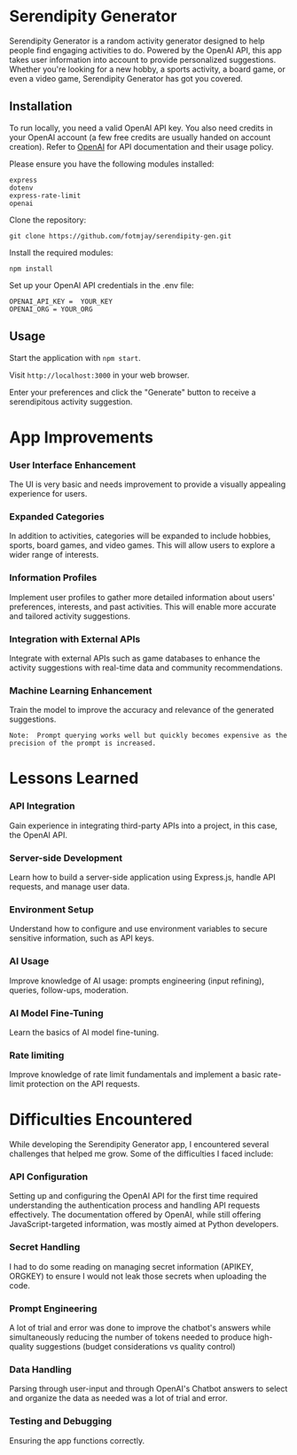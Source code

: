 # Serendipity Generator

Serendipity Generator is a random activity generator designed to help people find engaging activities to do. Powered by the OpenAI API, this app takes user information into account to provide personalized suggestions. Whether you're looking for a new hobby, a sports activity, a board game, or even a video game, Serendipity Generator has got you covered.

## Installation

To run locally, you need a valid OpenAI API key. You also need credits in your OpenAI account (a few free credits are usually handed on account creation). Refer to [OpenAI](https://platform.openai.com/docs/introduction) for API documentation and their usage policy.

Please ensure you have the following modules installed:

```
express
dotenv
express-rate-limit
openai
```

Clone the repository:

```
git clone https://github.com/fotmjay/serendipity-gen.git
```

Install the required modules:

```
npm install
```

Set up your OpenAI API credentials in the .env file:

```
OPENAI_API_KEY =  YOUR_KEY
OPENAI_ORG = YOUR_ORG
```

## Usage

Start the application with `npm start`.

Visit `http://localhost:3000` in your web browser.

Enter your preferences and click the "Generate" button to receive a serendipitous activity suggestion.

# App Improvements

### User Interface Enhancement

The UI is very basic and needs improvement to provide a visually appealing experience for users.

### Expanded Categories

In addition to activities, categories will be expanded to include hobbies, sports, board games, and video games. This will allow users to explore a wider range of interests.

### Information Profiles

Implement user profiles to gather more detailed information about users' preferences, interests, and past activities. This will enable more accurate and tailored activity suggestions.

### Integration with External APIs

Integrate with external APIs such as game databases to enhance the activity suggestions with real-time data and community recommendations.

### Machine Learning Enhancement

Train the model to improve the accuracy and relevance of the generated suggestions.

```
Note:  Prompt querying works well but quickly becomes expensive as the precision of the prompt is increased.
```

# Lessons Learned

### API Integration

Gain experience in integrating third-party APIs into a project, in this case, the OpenAI API.

### Server-side Development

Learn how to build a server-side application using Express.js, handle API requests, and manage user data.

### Environment Setup

Understand how to configure and use environment variables to secure sensitive information, such as API keys.

### AI Usage

Improve knowledge of AI usage: prompts engineering (input refining), queries, follow-ups, moderation.

### AI Model Fine-Tuning

Learn the basics of AI model fine-tuning.

### Rate limiting

Improve knowledge of rate limit fundamentals and implement a basic rate-limit protection on the API requests.

# Difficulties Encountered

While developing the Serendipity Generator app, I encountered several challenges that helped me grow. Some of the difficulties I faced include:

### API Configuration

Setting up and configuring the OpenAI API for the first time required understanding the authentication process and handling API requests effectively. The documentation offered by OpenAI, while still offering JavaScript-targeted information, was mostly aimed at Python developers.

### Secret Handling

I had to do some reading on managing secret information (APIKEY, ORGKEY) to ensure I would not leak those secrets when uploading the code.

### Prompt Engineering

A lot of trial and error was done to improve the chatbot's answers while simultaneously reducing the number of tokens needed to produce high-quality suggestions (budget considerations vs quality control)

### Data Handling

Parsing through user-input and through OpenAI's Chatbot answers to select and organize the data as needed was a lot of trial and error.

### Testing and Debugging

Ensuring the app functions correctly.

